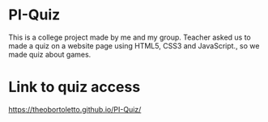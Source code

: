 # PI-Quiz
This is a college project made by me and my group. Teacher asked us to made a quiz on a website page using HTML5, CSS3 and JavaScript., so we made quiz about games.

# Link to quiz access
 https://theobortoletto.github.io/PI-Quiz/
